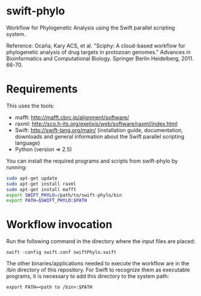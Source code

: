 swift-phylo
===========

Workflow for Phylogenetic Analysis using the Swift parallel scripting system.

Reference: Ocaña, Kary ACS, et al. "Sciphy: A cloud-based workflow for phylogenetic analysis of drug targets in protozoan genomes." Advances in Bioinformatics and Computational Biology. Springer Berlin Heidelberg, 2011. 66-70.

Requirements
============

This uses the tools:

- mafft: http://mafft.cbrc.jp/alignment/software/
- raxml: http://sco.h-its.org/exelixis/web/software/raxml/index.html
- Swift: http://swift-lang.org/main/ (installation guide, documentation, downloads and general information about the Swift parallel scripting language)
- Python (version => 2.5)

You can install the required programs and scripts from swift-phylo by running:

```bash
sudo apt-get update
sudo apt-get install raxml
sudo apt-get install mafft
export SWIFT_PHYLO=/path/to/swift-phylo/bin
export PATH=$SWIFT_PHYLO:$PATH
```

Workflow invocation
===================

Run the following command in the directory where the input files are placed:

```
swift -config swift.conf swiftPhylo.swift
```

The other binaries/applications needed to execute the workflow are in the /bin directory of this repository. For Swift to recognize them as executable programs, it is necessary to add this directory to the system path:

```
export PATH=<path to /bin>:$PATH
```

